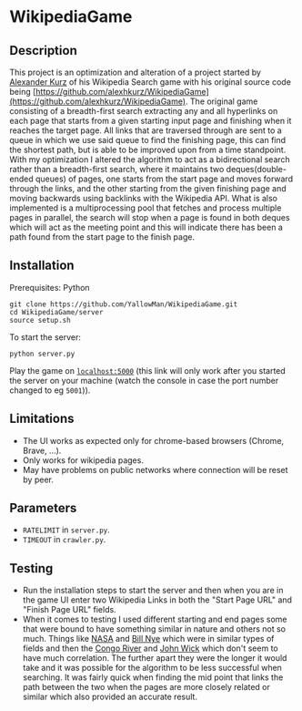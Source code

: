 # WikipediaGame

## Description
This project is an optimization and alteration of a project started by [Alexander Kurz](https://github.com/alexhkurz) of his Wikipedia Search game with his original source code being [https://github.com/alexhkurz/WikipediaGame](https://github.com/alexhkurz/WikipediaGame). The original game consisting of a breadth-first search extracting any and all hyperlinks on each page that starts from a given starting input page and finishing when it reaches the target page. All links that are traversed through are sent to a queue in which we use said queue to find the finishing page, this can find the shortest path, but is able to be improved upon from a time standpoint. With my optimization I altered the algorithm to act as a bidirectional search rather than a breadth-first search, where it maintains two deques(double-ended queues) of pages, one starts from the start page and moves forward through the links, and the other starting from the given finishing page and moving backwards using backlinks with the Wikipedia API. What is also implemented is a multiprocessing pool that fetches and process multiple pages in parallel, the search will stop when a page is found in both deques which will act as the meeting point and this will indicate there has been a path found from the start page to the finish page. 
## Installation
Prerequisites: Python

```
git clone https://github.com/YallowMan/WikipediaGame.git
cd WikipediaGame/server
source setup.sh
```
To start the server:

```
python server.py
```

Play the game on [`localhost:5000`](http://127.0.0.1:5000/) (this link will only work after you started the server on your machine (watch the console in case the port number changed to eg `5001`)).

## Limitations

- The UI works as expected only for chrome-based browsers (Chrome, Brave, ...).
- Only works for wikipedia pages.
- May have problems on public networks where connection will be reset by peer.

## Parameters

- `RATELIMIT` in `server.py`.
- `TIMEOUT` in `crawler.py`.
  
## Testing 
- Run the installation steps to start the server and then when you are in the game UI enter two Wikipedia Links in both the "Start Page URL" and "Finish Page URL" fields.
- When it comes to testing I used different starting and end pages some that were bound to have something similar in nature and others not so much. Things like [NASA](https://en.wikipedia.org/wiki/NASA) and [Bill Nye](https://en.wikipedia.org/wiki/Bill_Nye) which were in similar types of fields and then the [Congo River](https://en.wikipedia.org/wiki/Congo_River) and [John Wick](https://en.wikipedia.org/wiki/John_Wick) which don't seem to have much correlation. The further apart they were the longer it would take and it was possible for the algorithm to be less successful when searching. It was fairly quick when finding the mid point that links the path between the two when the pages are more closely related or similar which also provided an accurate result.




